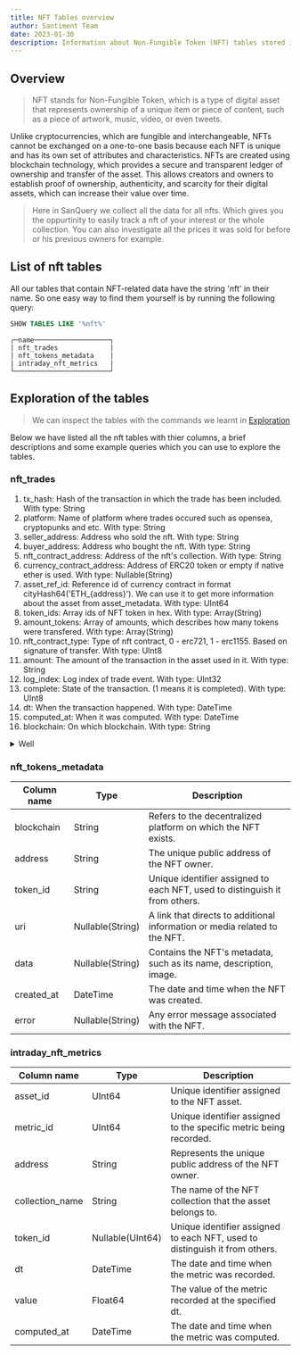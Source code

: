 ```yaml
---
title: NFT Tables overview
author: Santiment Team
date: 2023-01-30
description: Information about Non-Fungible Token (NFT) tables stored in SanQuery.
---
```


## Overview

> NFT stands for Non-Fungible Token, which is a type of digital asset that represents ownership of a unique item or piece of content, such as a piece of artwork, music, video, or even tweets.

Unlike cryptocurrencies, which are fungible and interchangeable, NFTs cannot be exchanged on a one-to-one basis because each NFT is unique and has its own set of attributes and characteristics.
NFTs are created using blockchain technology, which provides a secure and transparent ledger of ownership and transfer of the asset.
This allows creators and owners to establish proof of ownership, authenticity, and scarcity for their digital assets, which can increase their value over time.

> Here in SanQuery we collect all the data for all nfts. Which gives you the oppurtinity to easily track a nft of your interest or the whole collection.
You can also investigate all the prices it was sold for before or his previous owners for example.

## List of nft tables

All our tables that contain NFT-related data have the string 'nft' in their name.
So one easy way to find them yourself is by running the following query:
```sql
SHOW TABLES LIKE '%nft%'
```
```
┌─name───────────────────┐
| nft_trades             |
| nft_tokens_metadata    |
| intraday_nft_metrics   |
└────────────────────────┘
```

## Exploration of the tables

> We can inspect the tables with the commands we learnt in [Exploration](/sql-editor/exploration/)

Below we have listed all the nft tables with thier columns, a brief descriptions and some example queries which you can use to explore the tables.

### nft_trades

1. tx_hash: Hash of the transaction in which the trade has been included. With type: String
2. platform: Name of platform where trades occured such as opensea, cryptopunks and etc. With type: String
3. seller_address: Address who sold the nft. With type: String
4. buyer_address: Address who bought the nft. With type: String
5. nft_contract_address: Address of the nft's collection. With type: String
6. currency_contract_address: Address of ERC20 token or empty if native ether is used. With type: Nullable(String)
7. asset_ref_id: Reference id of currency contract in format cityHash64('ETH_{address}'). We can use it to get more information about the asset from asset_metadata. With type: UInt64
8. token_ids: Array ids of NFT token in hex. With type: Array(String)
9. amount_tokens: Array of amounts, which describes how many tokens were transfered. With type: Array(String)
10. nft_contract_type: Type of nft contract, 0 - erc721, 1 - erc1155. Based on signature of transfer. With type: UInt8
11. amount: The amount of the transaction in the asset used in it. With type: String
12. log_index: Log index of trade event. With type: UInt32
13. complete: State of the transaction. (1 means it is completed). With type: UInt8
14. dt: When the transaction happened. With type: DateTime
15. computed_at: When it was computed. With type: DateTime
16. blockchain: On which blockchain. With type: String

<details>
<summary>Well</summary>

<details>
<summary>Try this</summary>

 <details>
 <summary>The other one</summary>

   <details>
   <summary>Ok, try this</summary>
   You got me �
   </details>
 </details>
</details>
</details>

### nft_tokens_metadata

|Column name|Type|Description|
|----------|----------|----------|
| blockchain | String | Refers to the decentralized platform on which the NFT exists.|
| address    | String | The unique public address of the NFT owner.|
| token_id   | String | Unique identifier assigned to each NFT, used to distinguish it from others.|
| uri        | Nullable(String)       | A link that directs to additional information or media related to the NFT.|
| data       | Nullable(String)       | Contains the NFT's metadata, such as its name, description, image.|
| created_at | DateTime               | The date and time when the NFT was created.|
| error      | Nullable(String)       | Any error message associated with the NFT.|

### intraday_nft_metrics

|Column name|Type|Description|
|----------|----------|----------|
| asset_id        | UInt64 | Unique identifier assigned to the NFT asset.|
| metric_id       | UInt64 | Unique identifier assigned to the specific metric being recorded.|
| address         | String | Represents the unique public address of the NFT owner.|
| collection_name | String | The name of the NFT collection that the asset belongs to.|
| token_id        | Nullable(UInt64) | Unique identifier assigned to each NFT, used to distinguish it from others.|
| dt              | DateTime | The date and time when the metric was recorded.|
| value           | Float64 | The value of the metric recorded at the specified dt.|
| computed_at     | DateTime | The date and time when the metric was computed. |